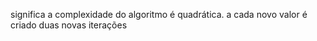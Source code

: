 significa a complexidade do algoritmo é quadrática. a cada novo valor é criado duas novas iterações 